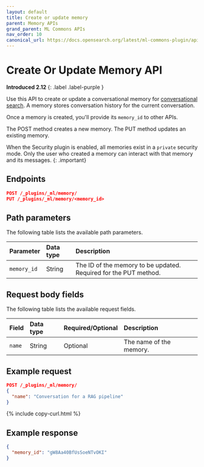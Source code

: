 ```yaml
---
layout: default
title: Create or update memory
parent: Memory APIs
grand_parent: ML Commons APIs
nav_order: 10
canonical_url: https://docs.opensearch.org/latest/ml-commons-plugin/api/memory-apis/create-memory/
---
```


# Create Or Update Memory API
**Introduced 2.12**
{: .label .label-purple }

Use this API to create or update a conversational memory for [conversational search]({{site.url}}{{site.baseurl}}/search-plugins/conversational-search/). A memory stores conversation history for the current conversation.

Once a memory is created, you'll provide its `memory_id` to other APIs.

The POST method creates a new memory. The PUT method updates an existing memory.

When the Security plugin is enabled, all memories exist in a `private` security mode. Only the user who created a memory can interact with that memory and its messages.
{: .important}

## Endpoints

```json
POST /_plugins/_ml/memory/
PUT /_plugins/_ml/memory/<memory_id>
```

## Path parameters

The following table lists the available path parameters.

Parameter | Data type | Description
:--- | :--- | :---
`memory_id` | String | The ID of the memory to be updated. Required for the PUT method.

## Request body fields

The following table lists the available request fields.

Field | Data type | Required/Optional | Description
:--- | :--- | :--- | :---
`name` | String | Optional | The name of the memory.

## Example request

```json
POST /_plugins/_ml/memory/
{
  "name": "Conversation for a RAG pipeline"
}
```
{% include copy-curl.html %}

## Example response

```json
{
  "memory_id": "gW8Aa40BfUsSoeNTvOKI"
}
```